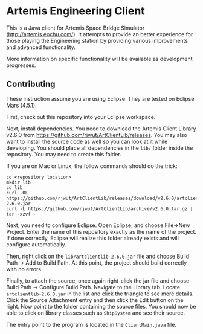 Artemis Engineering Client
=========================

This is a Java client for Artemis Space Bridge Simulator (http://artemis.eochu.com/). It attempts to provide an better experience 
for those playing the Engineering station by providing various improvements and advanced functionality.

More information on specific functionality will be available as development progresses.

Contributing
-----------

These instruction assume you are using Eclipse. They are tested on Eclipse Mars (4.5.1).

First, check out this repository into your Eclipse workspace.

Next, install dependencies. You need to download the Artemis Client Library v2.6.0 from https://github.com/rjwut/ArtClientLib/releases. 
You may also want to install the source code as well so you can look at it while developing. You should place all dependencies in the
`lib/` folder inside the repository. You may need to create this folder.

If you are on Mac or Linux, the follow commands should do the trick:

    cd <repository location>
    mkdir lib
    cd lib
    curl -OL https://github.com/rjwut/ArtClientLib/releases/download/v2.6.0/artclientlib-2.6.0.jar
    curl -L https://github.com/rjwut/ArtClientLib/archive/v2.6.0.tar.gz | tar -xzvf -
    
Next, you need to configure Eclipse. Open Eclipse, and choose File->New Project. Enter the name of this repository exactly as the name
of the project. If done correctly, Eclipse will realize this folder already exists and will configure automatically.

Then, right click on the `lib/artclientlib-2.6.0.jar` file and choose Build Path -> Add to Build Path. At this point, the project should
build correctly with no errors.

Finally, to attach the source, once again right-click the jar file and choose Build Path -> Configure Build Path. Navigate to the Library tab.
Locate `artclientlib-2.6.0.jar` in the list and click the triangle to see more details. Click the Source Attachment entry and then click the
Edit button on the right. Now point to the folder containing the source files. You should now be able to click on library classes such as 
`ShipSystem` and see their source.

The entry point to the program is located in the `ClientMain.java` file. 